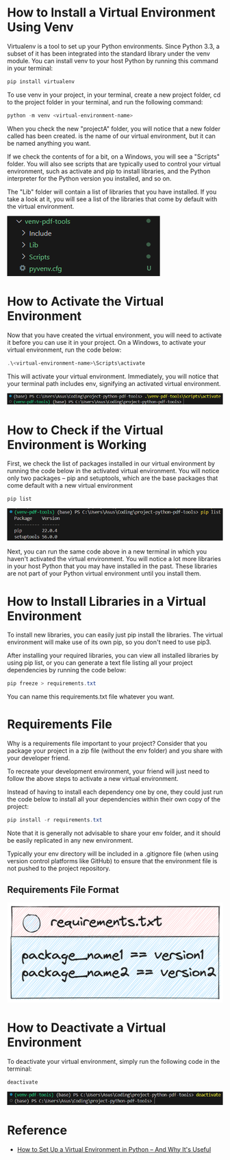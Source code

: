 # How to Install a Virtual Environment Using Venv

Virtualenv is a tool to set up your Python environments. Since Python 3.3, a subset of it has been integrated into the standard library under the venv module. You can install venv to your host Python by running this command in your terminal:

```powershell
pip install virtualenv
```

To use venv in your project, in your terminal, create a new project folder, cd to the project folder in your terminal, and run the following command:

```powershell
python -m venv <virtual-environment-name>
```

When you check the new "projectA" folder, you will notice that a new folder called <virtual-environment-name> has been created. <virtual-environment-name> is the name of our virtual environment, but it can be named anything you want.

If we check the contents of <virtual-environment-name> for a bit, on a Windows, you will see a "Scripts" folder. You will also see scripts that are typically used to control your virtual environment, such as activate and pip to install libraries, and the Python interpreter for the Python version you installed, and so on. 

The "Lib" folder will contain a list of libraries that you have installed. If you take a look at it, you will see a list of the libraries that come by default with the virtual environment.

![virtual-env-folder.png](./images/virtual-env-folder.png)

# How to Activate the Virtual Environment

Now that you have created the virtual environment, you will need to activate it before you can use it in your project. On a Windows, to activate your virtual environment, run the code below:

```powershell
.\<virtual-environment-name>\Scripts\activate
```

This will activate your virtual environment. Immediately, you will notice that your terminal path includes env, signifying an activated virtual environment.

![activate-virtual-env.png](./images/activate-virtual-env.png)

# How to Check if the Virtual Environment is Working

First, we check the list of packages installed in our virtual environment by running the code below in the activated virtual environment. You will notice only two packages – pip and setuptools, which are the base packages that come default with a new virtual environment

```powershell
pip list
```

![pip-list-virtual-env.png](./images/pip-list-virtual-env.png)

Next, you can run the same code above in a new terminal in which you haven't activated the virtual environment. You will notice a lot more libraries in your host Python that you may have installed in the past. These libraries are not part of your Python virtual environment until you install them.

# How to Install Libraries in a Virtual Environment

To install new libraries, you can easily just pip install the libraries. The virtual environment will make use of its own pip, so you don't need to use pip3.

After installing your required libraries, you can view all installed libraries by using pip list, or you can generate a text file listing all your project dependencies by running the code below:

```powershell
pip freeze > requirements.txt
```

You can name this requirements.txt file whatever you want.

# Requirements File

Why is a requirements file important to your project? Consider that you package your project in a zip file (without the env folder) and you share with your developer friend.

To recreate your development environment, your friend will just need to follow the above steps to activate a new virtual environment.

Instead of having to install each dependency one by one, they could just run the code below to install all your dependencies within their own copy of the project:

```powershell
pip install -r requirements.txt
```

Note that it is generally not advisable to share your env folder, and it should be easily replicated in any new environment.

Typically your env directory will be included in a .gitignore file (when using version control platforms like GitHub) to ensure that the environment file is not pushed to the project repository.

## Requirements File Format

![requirements.txt-format.png](./images/requirements.txt-format.png)

# How to Deactivate a Virtual Environment

To deactivate your virtual environment, simply run the following code in the terminal:

```powershell
deactivate
```

![deactivate-virtual-env.png](./images/deactivate-virtual-env.png)

# Reference

- [How to Set Up a Virtual Environment in Python – And Why It's Useful](https://www.freecodecamp.org/news/how-to-setup-virtual-environments-in-python/)
